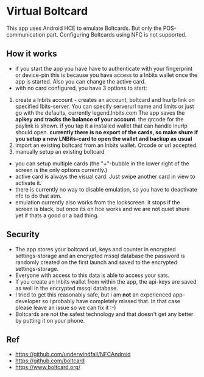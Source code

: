 # Virtual Boltcard
This app uses Android HCE to emulate Boltcards. But only the POS-communication part. 
Configuring Boltcards using NFC is not supported.

## How it works
- if you start the app you have have to authenticate with your fingerprint or device-pin
this is because you have access to a lnbits wallet once the app is started. Also you can change the active card.
- with no card configured, you have 3 options to start:
1. create a lnbits account - creates an account, boltcard and lnurlp link on specified lbits-server.
    You can specify serverurl name and limits or just go with the defaults, currently legend.lnbits.com
    The app saves the **apikey and tracks the balance of your account**. the qrcode for the paylink is shown. 
    if you tap it a installed wallet that can handle lnurlp should open.
   **currently there is no export of the cards, so make shure if you setup a new LNBits-card to open the wallet and backup as usual**
2. import an existing boltcard from an lnbits wallet. Qrcode or url accepted.
3. manually setup an existing boltcard
- you can setup multiple cards (the "+"-bubble in the lower right of the screen is the only options currently.)
- active card is always the visual card. Just swipe another card in view to activate it. 
- there is currently no way to disable emulation, so you have to deactivate nfc to do that atm.
- emulation currently also works from the lockscreen. it stops if the screen is black, 
but once its on hce works and we are not quiet shure yet if thats a good or a bad thing.

## Security
- The app stores your boltcard url, keys and counter in encrypted settings-storage and an encrypted mssql database the password is randomly created on the first launch and saved to the encrypted settings-storage.
- Everyone with access to this data is able to access your sats.
- If you create an lnbits wallet from within the app, the api-keys are saved as well in the encrypted mssql database.
- I tried to get this reasonably safe, but i am **not** an experienced app-developer so i probably have completely missed that. In that case please leave an issue so we can fix it :-)
- Boltcards are not the safest technology and that doesn't get any better by putting it on your phone.

## Ref
- https://github.com/underwindfall/NFCAndroid
- https://github.com/boltcard
- https://www.boltcard.org/
